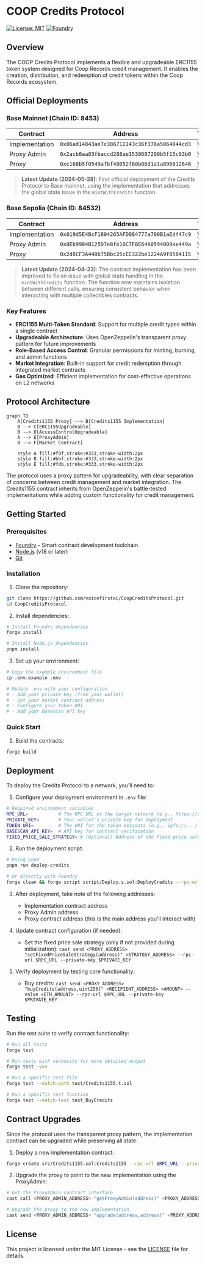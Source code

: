 # COOP Credits Protocol

[![License: MIT](https://img.shields.io/badge/License-MIT-yellow.svg)](./LICENSE)
[![Foundry](https://img.shields.io/badge/Built%20with-Foundry-FFDB1C.svg)](https://getfoundry.sh/)

## Overview

The COOP Credits Protocol implements a flexible and upgradeable ERC1155 token system designed for Coop Records credit management. It enables the creation, distribution, and redemption of credit tokens within the Coop Records ecosystem.

## Official Deployments

### Base Mainnet (Chain ID: 8453)

| Contract       | Address                                      | Transaction                                                                                        |
| -------------- | -------------------------------------------- | -------------------------------------------------------------------------------------------------- |
| Implementation | `0x06ad14843ae7c386712143c36f378a5064044cd3` | [View](https://basescan.org/tx/0x396f2b7b1c49e49c082c31baf1e6db636ae87904e23337ea01f16271b1fef1ca) |
| Proxy Admin    | `0x2acb0aa03fbaccd288ae1530687290b5f15c93b0` | [View](https://basescan.org/tx/0x285c31769fb98ed50f043a9d5702ea22192cc0799757dda6ad334f050190f656) |
| Proxy          | `0xc168b5f0549afbf40052f60b86d1a1a896612646` | [View](https://basescan.org/tx/0x7df8fe8050f0282d1cf0d046480bc2f98a08ba282431ad9735d26ec63306fc0c) |

> **Latest Update (2024-05-28)**: First official deployment of the Credits Protocol to Base mainnet, using the implementation that addresses the global state issue in the `mintWithCredits` function.

### Base Sepolia (Chain ID: 84532)

| Contract       | Address                                      | Transaction                                                                                                |
| -------------- | -------------------------------------------- | ---------------------------------------------------------------------------------------------------------- |
| Implementation | `0x019d5E4BcF1804265AFD084777a700B1aEdf47c9` | [View](https://sepolia.basescan.org/tx/0xac8a612f38c4793e560c497389d95bd21d112158fbbd3640454c51d3d7757eb9) |
| Proxy Admin    | `0x0Eb9984B125D7e8fe10C7F8E64A0594009ae449a` | [View](https://sepolia.basescan.org/tx/0x297b6626141b18bacac6e7ea338372ad881ca071d79cd36b45c18dc92d79c2f3) |
| Proxy          | `0x2d8CF3A448b75Bbc25cEC322be1224A9f8584115` | [View](https://sepolia.basescan.org/tx/0xb0f75db8cfcf2c490e6d82103f5baa4455e454a43eb45577a627d66813cce656) |

> **Latest Update (2024-04-23)**: The contract implementation has been improved to fix an issue with global state handling in the `mintWithCredits` function. The function now maintains isolation between different calls, ensuring consistent behavior when interacting with multiple collectibles contracts.

### Key Features

- **ERC1155 Multi-Token Standard**: Support for multiple credit types within a single contract
- **Upgradeable Architecture**: Uses OpenZeppelin's transparent proxy pattern for future improvements
- **Role-Based Access Control**: Granular permissions for minting, burning, and admin functions
- **Market Integration**: Built-in support for credit redemption through integrated market contracts
- **Gas Optimized**: Efficient implementation for cost-effective operations on L2 networks

## Protocol Architecture

```mermaid
graph TD
    A[Credits1155 Proxy] --> B[Credits1155 Implementation]
    B --> C[ERC1155Upgradeable]
    B --> D[AccessControlUpgradeable]
    A --> E[ProxyAdmin]
    B --> F[Market Contract]

    style A fill:#f9f,stroke:#333,stroke-width:2px
    style B fill:#bbf,stroke:#333,stroke-width:2px
    style E fill:#fdb,stroke:#333,stroke-width:2px
```

The protocol uses a proxy pattern for upgradeability, with clear separation of concerns between credit management and market integration. The Credits1155 contract inherits from OpenZeppelin's battle-tested implementations while adding custom functionality for credit management.

## Getting Started

### Prerequisites

- [Foundry](https://getfoundry.sh/) - Smart contract development toolchain
- [Node.js](https://nodejs.org/) (v18 or later)
- [Git](https://git-scm.com/)

### Installation

1. Clone the repository:

```bash
git clone https://github.com/voicefirstai/CoopCreditsProtocol.git
cd CoopCreditsProtocol
```

2. Install dependencies:

```bash
# Install Foundry dependencies
forge install

# Install Node.js dependencies
pnpm install
```

3. Set up your environment:

```bash
# Copy the example environment file
cp .env.example .env

# Update .env with your configuration
# - Add your private key (from your wallet)
# - Set your market contract address
# - Configure your token URI
# - Add your Basescan API key
```

### Quick Start

1. Build the contracts:

```bash
forge build
```

## Deployment

To deploy the Credits Protocol to a network, you'll need to:

1. Configure your deployment environment in `.env` file:

```bash
# Required environment variables
RPC_URL=           # The RPC URL of the target network (e.g., https://sepolia.base.org)
PRIVATE_KEY=       # Your wallet's private key for deployment
TOKEN_URI=         # The URI for the token metadata (e.g., ipfs://...)
BASESCAN_API_KEY=  # API key for contract verification
FIXED_PRICE_SALE_STRATEGY= # (Optional) Address of the fixed price sale strategy contract
```

2. Run the deployment script:

```bash
# Using pnpm
pnpm run deploy-credits

# Or directly with Foundry
forge clean && forge script script/Deploy.s.sol:DeployCredits --rpc-url $RPC_URL --private-key $PRIVATE_KEY --broadcast --verify --etherscan-api-key $BASESCAN_API_KEY -vvvv
```

3. After deployment, take note of the following addresses:

   - Implementation contract address
   - Proxy Admin address
   - Proxy contract address (this is the main address you'll interact with)

4. Update contract configuration (if needed):

   - Set the fixed price sale strategy (only if not provided during initialization): `cast send <PROXY_ADDRESS> "setFixedPriceSaleStrategy(address)" <STRATEGY_ADDRESS> --rpc-url $RPC_URL --private-key $PRIVATE_KEY`

5. Verify deployment by testing core functionality:
   - Buy credits: `cast send <PROXY_ADDRESS> "buyCredits(address,uint256)" <RECIPIENT_ADDRESS> <AMOUNT> --value <ETH_AMOUNT> --rpc-url $RPC_URL --private-key $PRIVATE_KEY`

## Testing

Run the test suite to verify contract functionality:

```bash
# Run all tests
forge test

# Run tests with verbosity for more detailed output
forge test -vvv

# Run a specific test file
forge test --match-path test/Credits1155.t.sol

# Run a specific test function
forge test --match-test test_BuyCredits
```

## Contract Upgrades

Since the protocol uses the transparent proxy pattern, the implementation contract can be upgraded while preserving all state:

1. Deploy a new implementation contract:

```bash
forge create src/Credits1155.sol:Credits1155 --rpc-url $RPC_URL --private-key $PRIVATE_KEY
```

2. Upgrade the proxy to point to the new implementation using the ProxyAdmin:

```bash
# Get the ProxyAdmin contract interface
cast call <PROXY_ADMIN_ADDRESS> "getProxyAdmin(address)" <PROXY_ADDRESS> --rpc-url $RPC_URL

# Upgrade the proxy to the new implementation
cast send <PROXY_ADMIN_ADDRESS> "upgrade(address,address)" <PROXY_ADDRESS> <NEW_IMPLEMENTATION_ADDRESS> --rpc-url $RPC_URL --private-key $PRIVATE_KEY
```

## License

This project is licensed under the MIT License - see the [LICENSE](LICENSE) file for details.
